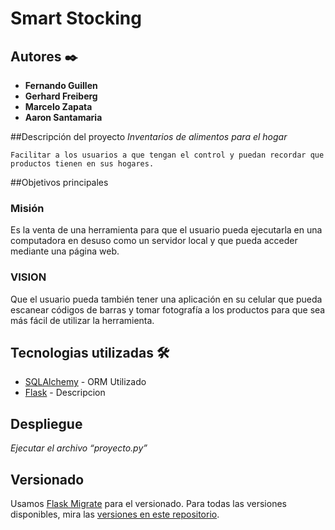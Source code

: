 # Smart Stocking
 
## Autores ✒️
* **Fernando Guillen**
* **Gerhard Freiberg**
* **Marcelo Zapata** 
* **Aaron Santamaria** 
 
##Descripción del proyecto
_Inventarios de alimentos para el hogar_
```
Facilitar a los usuarios a que tengan el control y puedan recordar que productos tienen en sus hogares.
```
 
##Objetivos principales 
 
### Misión 
 

Es la venta de una herramienta para que el usuario pueda ejecutarla en una computadora en desuso como un servidor local y que pueda acceder mediante una página web.

 
### VISION 
 

Que el usuario pueda también tener una aplicación en su celular que pueda escanear códigos de barras y tomar fotografía a los productos para que sea más fácil de utilizar la herramienta.

 
 
## Tecnologias utilizadas 🛠️
 
* [SQLAlchemy](https://www.sqlalchemy.org/) - ORM Utilizado
* [Flask](https://flask.palletsprojects.com/en/2.0.x/) - Descripcion
 
 
## Despliegue 
 
_Ejecutar el archivo “proyecto.py”_
 
 
 
## Versionado 
 
Usamos [Flask Migrate](https://flask-migrate.readthedocs.io/en/latest/) para el versionado. Para todas las versiones disponibles, mira las [versiones en este repositorio](https://github.com/tu/proyecto/migrations/versions).
 
 
